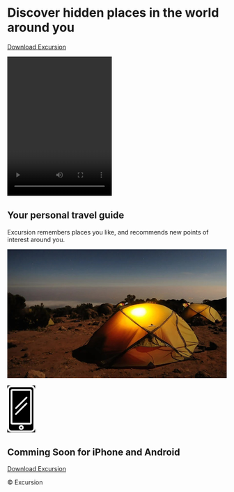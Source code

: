 <html lang="en">
<head>
    <link rel="stylesheet" type="text/css" href="style.css">
    <meta charset="UTF-8">
    <meta name="viewport" content="width=device-width, initial-scale=1.0">
    <title>Excursions</title>
</head>
  
<body>
    <h1>Discover hidden places in the world around you</h1>
    <a href="#" class="download">Download Excursion</a>
    <p>
        <video width="240" height="320">
            <source src="video/excursion.mp4" type="video/mp4">
        </video>
    </p>
    <h2>Your personal travel guide</h2>
    <p>Excursion remembers places you like, and recommends new points of interest around you.</p>
    <p><img src="images/camp.jpg"></p>
    <p><img src="images/phone.png"></p>
    <h2>Comming Soon for iPhone and Android</h2>
    <a href="#" class="download">Download Excursion</a>
    <p class="footer">&copy; Excursion</p>
</body>  
</html>
